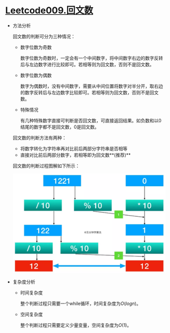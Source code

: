 # [Leetcode009.回文数](<https://leetcode-cn.com/problems/palindrome-number/>)

- 方法分析

  回文数的判断可分为三种情况：

  - 数字位数为奇数

    数字位数为奇数时，一定会有一个中间数字，将中间数字右边的数字反转后与左边数字进行比较即可。若相等则为回文数，否则不是回文数。

  - 数字位数为偶数

    数字为偶数时，没有中间数字，需要从中间位置将数字对半分开，取右边的数字反转后与左边数字比较即可。若相等则为回文数，否则不是回文数。

  - 特殊情况

    有几种特殊数字直接可判断是否回文数，可直接返回结果。如负数和以0结尾的数字都不是回文数，0是回文数。

  回文数的判断方法有两种：

  - 将数字转化为字符串再对比前后两部分字符串是否相等
  - 直接对比前后两部分数字，若相等即为回文数**(推荐)**

  回文数的判断过程图解如下所示：

  ![1558957783715](assets/1558957783715.png)

- 复杂度分析

  - 时间复杂度

    整个判断过程只需要一个while循环，时间复杂度为$O(logn)$。

  - 空间复杂度

    整个判断过程只需要定义少量变量，空间复杂度为$O(1)$。
